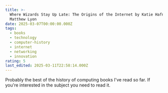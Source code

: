 ```yaml
---
title: >-
  Where Wizards Stay Up Late: The Origins of the Internet by Katie Hafner and
  Matthew Lyon
date: 2025-03-07T00:00:00.000Z
tags:
  - books
  - technology
  - computer-history
  - internet
  - networking
  - innovation
rating: 5
last_edited: 2025-03-11T22:58:14.000Z
---
```

Probably the best of the history of computing books I've read so far. If you're interested in the subject you need to read it.
